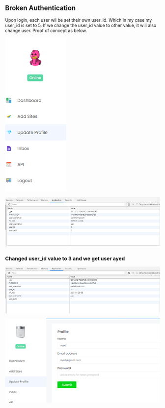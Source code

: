 ## Broken Authentication

Upon login, each user wil be set their own user_id. Which in my case my user_id is set to 5. 
If we change the user_id value to other value, it will also change user. 
Proof of concept as below.

![broken1](https://github.com/aimanpoji/aimanpoji.github.io/blob/main/images/lazyweb/broken1.png?raw=true)

![broken2](https://github.com/aimanpoji/aimanpoji.github.io/blob/main/images/lazyweb/broke2.png?raw=true)


### Changed user_id value to 3 and we get user ayed

![broken3](https://github.com/aimanpoji/aimanpoji.github.io/blob/main/images/lazyweb/broken3.png?raw=true)

![broken4](https://github.com/aimanpoji/aimanpoji.github.io/blob/main/images/lazyweb/broken4.png?raw=true)
